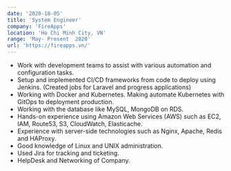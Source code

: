 ```yaml
---
date: '2020-18-05'
title: 'System Engineer'
company: 'FireApps'
location: 'Ho Chi Minh City, VN'
range: 'May- Present  2020'
url: 'https://fireapps.vn/'
---
```


- Work with development teams to assist with various automation and configuration tasks.
- Setup and implemented CI/CD frameworks from code to deploy using Jenkins. (Created jobs for Laravel and progress applications)
- Working with Docker and Kubernetes. Making automate Kubernetes with GitOps to deployment production.
- Working with the database like MySQL, MongoDB on RDS.
- Hands-on experience using Amazon Web Services (AWS) such as EC2, IAM, Route53, S3, CloudWatch, Elasticache.
- Experience with server-side technologies such as Nginx, Apache, Redis and HAProxy.
- Good knowledge of Linux and UNIX administration.
- Used Jira for tracking and ticketing.
- HelpDesk and Networking of Company.